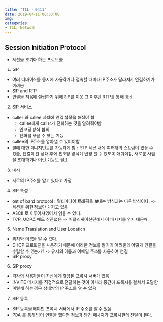 ```yaml
---
title: "TIL - 0411"
date: 2019-04-11 00:00:00
img:
categories:
- TIL, Network
---
```


## Session Initiation Protocol
- 세션을 초기화 하는 프로토콜

1. SIP
- 여러 디바이스를 동시에 사용하거나 접속할 때마다 IP주소가 달라져서 연결하기가 어려움
- SIP and RTP
- 연결을 처음에 설립하기 위해 SIP를 이용 그 이후엔 RTP를 통해 통신

2. SIP 서비스
- caller 와 callee 사이에 연결 설정을 해줘야 함
    - callee에게 caller가 전화하는 것을 알려줘야함
    - 인코딩 방식 합의
    - 전화를 끊을 수 있는 기능
- callee의 IP주소를 알아낼 수 있어야함
- 콜에 대한 매니지먼트를 가능하게 함 : RTP 세션 내에 여러개의 스트림이 있을 수 있음, 연결이 된 상태 후에 인코딩 방식이 변경 할 수 있도록 해줘야함, 새로운 사람을 초대하거나 이런 기능도 필요

3. 예시
- 서로의 IP주소를 알고 있다고 가정

4. SIP 특성
- out of band protocol : 멀티미디어 트래픽을 보내는 방식과는 다른 방식이다. -> 세션을 위한 정보만 가지고 있음
- ASCII 로 이루어져있어서 읽을 수 있다. 
- TCP, UDP로 해도 상관없음 -> 어플리케이션단에서 이 메시지를 읽기 대문에

5. Name Translation and User Location
- 위치와 이름을 알 수 없다.
- DHCP 프로토콜을 사용하기 때문에 이러한 정보를 알기가 어려운데 어떻게 연결을 수립할 수 있는가? -> 유저의 이름과 이메일 주소를 사용하여 연결
- SIP proxy

6. SIP proxy
- 각각의 사용자들이 자신에게 할당된 프록시 서버가 있음  
- INVITE 메시지를 직접적으로 전달하는 것이 아니라 중간에 프록시를 걸쳐서 도달함
- 이렇게 하는 경우 상대방의 IP 주소를 알 수 있음

7. SIP 등록
- SIP 등록을 해야만 프록시 서버에서 IP 주소를 알 수 있음
- PDA 를 통해 밥이 연결을 했다면 정보가 담긴 메시지가 프록시한테 전달이 된다.
